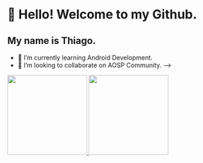 # 👋 Hello! Welcome to my Github.
## My name is Thiago.

- 🌱 I’m currently learning Android Development.
- 👯 I’m looking to collaborate on AOSP Community.
-->

<div>
<a href="https://github.com/diasthiagoj">
<img loading="lazy" height="180em" src="https://github-readme-stats.vercel.app/api/top-langs/?username=diasthiagoj&layout=compact&langs_count=7&theme=chartreuse-dark"/>
<img loading="lazy" height="180em" src="https://github-readme-stats.vercel.app/api?username=diasthiagoj&show_icons=true&theme=chartreuse-dark&include_all_commits=true&count_private=true"/>
</div>
